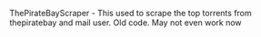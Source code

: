 ThePirateBayScraper - This used to scrape the top torrents from thepiratebay and mail user. Old code. May not even work now
